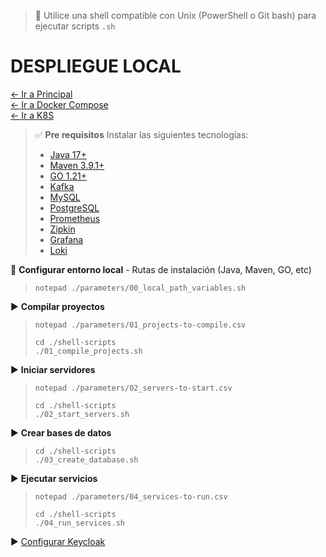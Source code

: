 > 📌 Utilice una shell compatible con Unix (PowerShell o Git bash) para ejecutar scripts `.sh`

# DESPLIEGUE LOCAL

[← Ir a Principal](./../../README.md) <br>
[← Ir a Docker Compose](./../docker-compose/README.md) <br>
[← Ir a K8S](./../k8s/README.md)

> ✅ **Pre requisitos**
> Instalar las siguientes tecnologías:
>   - [Java 17+](https://github.com/miguel-armas-abt/technical-resources/blob/main/02_backend/java/jdk/install/README.md)
>   - [Maven 3.9.1+](https://github.com/miguel-armas-abt/technical-resources/blob/main/02_backend/java/dependency-management/maven/install/README.md)
>   - [GO 1.21+](https://github.com/miguel-armas-abt/technical-resources/blob/main/02_backend/go/install/README.md)
>   - [Kafka](https://github.com/miguel-armas-abt/technical-resources/blob/main/02_backend/kafka/install/README.md)
>   - [MySQL](https://github.com/miguel-armas-abt/technical-resources/blob/main/01_database/mysql/install/README.md)
>   - [PostgreSQL](https://github.com/miguel-armas-abt/technical-resources/blob/main/01_database/postgresql/install/README.md)
>   - [Prometheus](https://github.com/miguel-armas-abt/technical-resources/blob/main/04_devops/observability/prometheus/install/README.md)
>   - [Zipkin](https://github.com/miguel-armas-abt/technical-resources/blob/main/04_devops/observability/zipkin/install/README.md)
>   - [Grafana](https://github.com/miguel-armas-abt/technical-resources/blob/main/04_devops/observability/grafana/install/README.md)
>   - [Loki](https://github.com/miguel-armas-abt/technical-resources/blob/main/04_devops/observability/loki/install/README.md)

📄 **Configurar entorno local** - Rutas de instalación (Java, Maven, GO, etc)
> ```shell script 
> notepad ./parameters/00_local_path_variables.sh
> ```

▶️ **Compilar proyectos**
> ```shell script 
> notepad ./parameters/01_projects-to-compile.csv
> ```
> ```shell script 
> cd ./shell-scripts
> ./01_compile_projects.sh
> ```

▶️ **Iniciar servidores**
> ```shell script 
> notepad ./parameters/02_servers-to-start.csv
> ```
> ```shell script 
> cd ./shell-scripts
> ./02_start_servers.sh
> ```

▶️ **Crear bases de datos**
> ```shell script 
> cd ./shell-scripts
> ./03_create_database.sh
> ```

▶️ **Ejecutar servicios**
> ```shell script 
> notepad ./parameters/04_services-to-run.csv
> ```
> ```shell script 
> cd ./shell-scripts
> ./04_run_services.sh
> ```

▶️ [Configurar Keycloak](./../../docs/info/keycloak/README.md)

